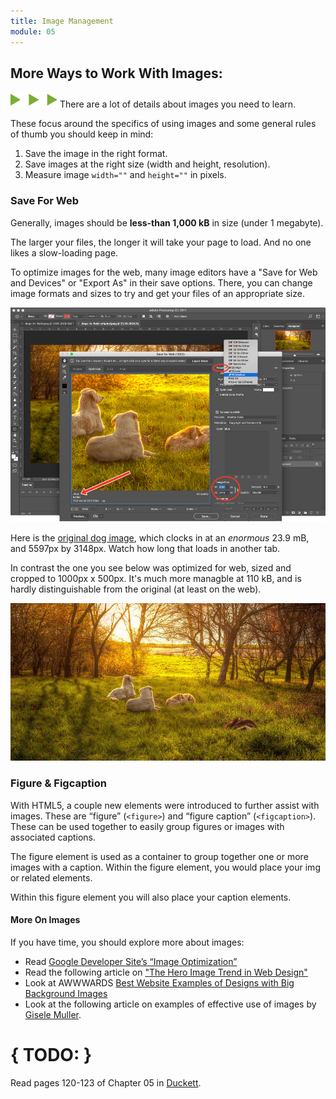 ```yaml
---
title: Image Management
module: 05
---
```


## More Ways to Work With Images:
<img src="./../../../img/arrow-divider.svg" style="width: 75px; border: none;" />
There are a lot of details about images you need to learn.

These focus around the specifics of using images and some general rules of thumb you should keep in mind:

1. Save the image in the right format.
2. Save images at the right size (width and height, resolution).
3. Measure image `width=""` and `height=""` in pixels.


### Save For Web
Generally, images should be **less-than 1,000 kB** in size (under 1 megabyte).

<!-- If you remember from your introductory design classes, creating and saving files for print is much different than for web. For example, printers print at _300 ppi_, but screens on need _72 ppi_ for proper resolution. --> The larger your files, the longer it will take your page to load. And no one likes a slow-loading page.

To optimize images for the web, many image editors have a "Save for Web and Devices" or "Export As" in their save options. There, you can change image formats and sizes to try and get your files of an appropriate size.

<img src="../imgs/save-imgs-for-web.jpg" alt="Image of 'Save for Web' dialogue in Photoshop CC" title="Save for Web" width="1000" height="auto" style="border: none" />

Here is the <a href="../imgs/dogs-in-field-original.jpeg" target="_blank">original dog image</a>, which clocks in at an _enormous_ 23.9 mB, and 5597px by 3148px. Watch how long that loads in another tab.

In contrast the one you see below was optimized for web, sized and cropped to 1000px x 500px. It's much more managble at 110 kB, and is hardly distinguishable from the original (at least on the web).

<img src="../imgs/dogs-in-field.jpeg" alt="An image dogs laying in a field while the sun sets" title="Dogs in a Sunlit Field" width="1000px" height="auto" />


### Figure & Figcaption
With HTML5, a couple new elements were introduced to further assist with images. These are “figure” (`<figure>`) and “figure caption” (`<figcaption>`). These can be used together to easily group figures or images with associated captions.

The figure element is used as a container to group together one or more images with a caption. Within the figure element, you would place your img or related elements.

Within this figure element you will also place your caption elements.

<p data-height="200" data-theme-id="30567" data-slug-hash="MEmLdv" data-default-tab="html,result" data-user="Media-Ed-Online" data-embed-version="2" data-pen-title="[Intro-Web-Dev] Topic-05: Fig & FigCap" class="codepen"></p>
<script async src="https://production-assets.codepen.io/assets/embed/ei.js"></script>

#### More On Images
If you have time, you should explore more about images:

- Read [Google Developer Site’s “Image Optimization”](https://developers.google.com/web/fundamentals/performance/optimizing-content-efficiency/image-optimization)
- Read the following article on ["The Hero Image Trend in Web Design"](https://envato.com/blog/exploring-hero-image-trend-web-design/)
- Look at AWWWARDS [Best Website Examples of Designs with Big Background Images](http://www.awwwards.com/websites/big-background-images/)
- Look at the following article on examples of effective use of images by [Gisele Muller](https://webdesignledger.com/20-examples-of-effective-image-usage-in-web-design/).


# { TODO: }
Read pages 120-123 of Chapter 05 in [Duckett](https://github.com/Media-Ed-Online/intro-web-dev/issues/3).
